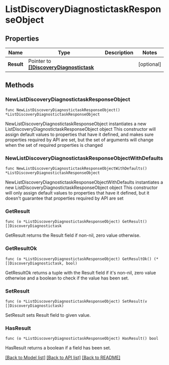 # ListDiscoveryDiagnostictaskResponseObject

## Properties

Name | Type | Description | Notes
------------ | ------------- | ------------- | -------------
**Result** | Pointer to [**[]DiscoveryDiagnostictask**](DiscoveryDiagnostictask.md) |  | [optional] 

## Methods

### NewListDiscoveryDiagnostictaskResponseObject

`func NewListDiscoveryDiagnostictaskResponseObject() *ListDiscoveryDiagnostictaskResponseObject`

NewListDiscoveryDiagnostictaskResponseObject instantiates a new ListDiscoveryDiagnostictaskResponseObject object
This constructor will assign default values to properties that have it defined,
and makes sure properties required by API are set, but the set of arguments
will change when the set of required properties is changed

### NewListDiscoveryDiagnostictaskResponseObjectWithDefaults

`func NewListDiscoveryDiagnostictaskResponseObjectWithDefaults() *ListDiscoveryDiagnostictaskResponseObject`

NewListDiscoveryDiagnostictaskResponseObjectWithDefaults instantiates a new ListDiscoveryDiagnostictaskResponseObject object
This constructor will only assign default values to properties that have it defined,
but it doesn't guarantee that properties required by API are set

### GetResult

`func (o *ListDiscoveryDiagnostictaskResponseObject) GetResult() []DiscoveryDiagnostictask`

GetResult returns the Result field if non-nil, zero value otherwise.

### GetResultOk

`func (o *ListDiscoveryDiagnostictaskResponseObject) GetResultOk() (*[]DiscoveryDiagnostictask, bool)`

GetResultOk returns a tuple with the Result field if it's non-nil, zero value otherwise
and a boolean to check if the value has been set.

### SetResult

`func (o *ListDiscoveryDiagnostictaskResponseObject) SetResult(v []DiscoveryDiagnostictask)`

SetResult sets Result field to given value.

### HasResult

`func (o *ListDiscoveryDiagnostictaskResponseObject) HasResult() bool`

HasResult returns a boolean if a field has been set.


[[Back to Model list]](../README.md#documentation-for-models) [[Back to API list]](../README.md#documentation-for-api-endpoints) [[Back to README]](../README.md)


